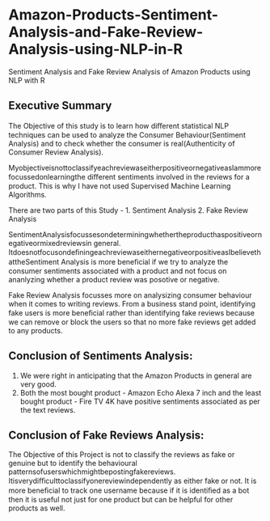 # Amazon-Products-Sentiment-Analysis-and-Fake-Review-Analysis-using-NLP-in-R
Sentiment Analysis and Fake Review Analysis of Amazon Products using NLP with R

## Executive Summary

The Objective of this study is to learn how diﬀerent statistical NLP techniques can be used to analyze the Consumer Behaviour(Sentiment Analysis) and to check whether the consumer is real(Authenticity of Consumer Review Analysis).

MyobjectiveisnottoclassifyeachreviewaseitherpositiveornegativeasIammorefocussedonlearningthe diﬀerent sentiments involved in the reviews for a product. This is why I have not used Supervised Machine Learning Algorithms.

There are two parts of this Study - 1. Sentiment Analysis 2. Fake Review Analysis 

SentimentAnalysisfocussesondeterminingwhethertheproducthaspositiveornegativeormixedreviewsin general. ItdoesnotfocusondeﬁningeachreviewaseithernegativeorpositiveasIbelievethattheSentiment Analysis is more beneﬁcial if we try to analyze the consumer sentiments associated with a product and not focus on ananlyzing whether a product review was posotive or negative.

Fake Review Analysis focusses more on analysizing consumer behaviour when it comes to writing reviews. From a business stand point, identifying fake users is more beneﬁcial rather than identifying fake reviews because we can remove or block the users so that no more fake reviews get added to any products.

## Conclusion of Sentiments Analysis: 
1. We were right in anticipating that the Amazon Products in general are very good. 
2. Both the most bought product - Amazon Echo Alexa 7 inch and the least bought product - Fire TV 4K have positive sentiments associated as per the text reviews.


## Conclusion of Fake Reviews Analysis:

The Objective of this Project is not to classify the reviews as fake or genuine but to identify the behavioural patternsofuserswhichmightbepostingfakereviews. Itisverydiﬃculttoclassifyonereviewindependently as either fake or not. It is more beneﬁcial to track one username because if it is identiﬁed as a bot then it is useful not just for one product but can be helpful for other products as well.
